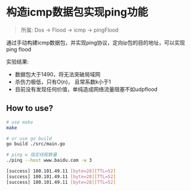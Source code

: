 # 构造icmp数据包实现ping功能

> 所属: Dos -> Flood -> icmp -> pingFlood

通过手动构建icmp数据包，并实现ping协议，定向ip包的目的地址，可以实现 ping flood

实验结果:
+ 数据包大于1490，将无法突破局域网
+ 杀伤力极低，只有O(n)， 且常系数k小于1
+ 目前没有发现任何价值，单纯造成网络流量阻塞不如udpflood

## How to use?
```bash
# use make
make 
```
```bash
# or use go build
go build ./src/main.go
```
```bash
# ping w 指定线程数量
./ping --host www.baidu.com -w 3
```

```bash
[success] 180.101.49.11 [byte=28][TTL=52]
[success] 180.101.49.11 [byte=28][TTL=52]
[success] 180.101.49.11 [byte=28][TTL=52]
```
